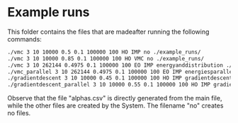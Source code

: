 
# Example runs
This folder contains the files that are madeafter running the following commands:
 ```bash
./vmc 3 10 10000 0.5 0.1 100000 100 HO IMP no ./example_runs/
./vmc 3 10 10000 0.85 0.1 100000 100 HO VMC no ./example_runs/
./vmc 3 10 262144 0.4975 0.1 100000 100 EO IMP energyanddistribution ./example_runs/
./vmc_parallel 3 10 262144 0.4975 0.1 100000 100 EO IMP energiesparallelrun 4 ./example_runs/
./gradientdescent 3 10 10000 0.45 0.1 100000 100 HO IMP gradientdescent ./example_runs/
./gradientdescent_parallel 3 10 10000 0.55 0.1 100000 100 HO IMP gradientdescent 4 ./example_runs/
 ```
 
 Observe that the file "alphas.csv" is directly generated from the main file, while the other files are created by the System. The filename "no" creates no files.
